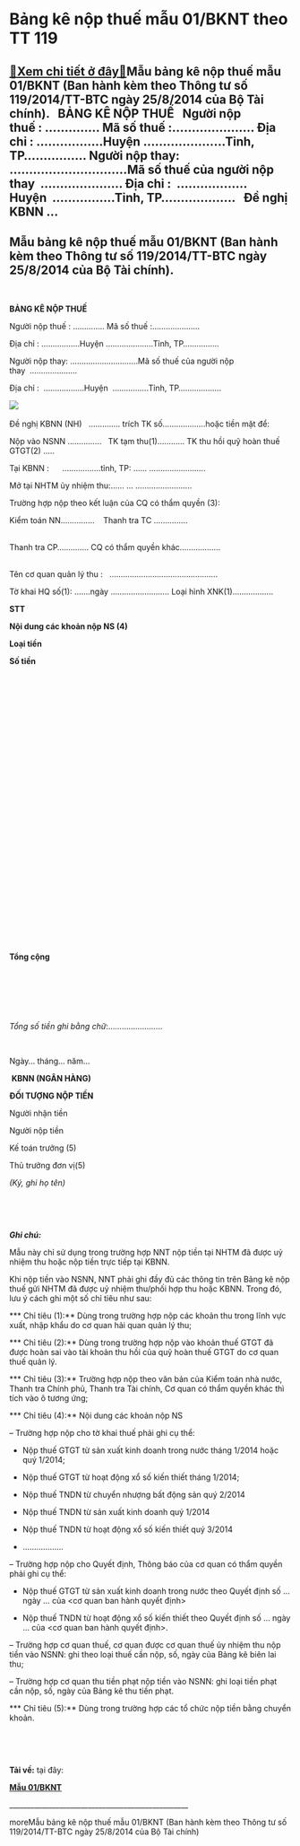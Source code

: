 Bảng kê nộp thuế mẫu 01/BKNT theo TT 119
========================================

[:gift:Xem chi tiết ở đây:gift:](https://hddtvn.com/bang-ke-nop-thue-mau-01-bknt-theo-tt-119/)Mẫu bảng kê nộp thuế mẫu 01/BKNT (Ban hành kèm theo Thông tư số 119/2014/TT-BTC ngày 25/8/2014 của Bộ Tài chính).   BẢNG KÊ NỘP THUẾ   Người nộp thuế : ………….. Mã số thuế :………………… Địa chỉ : ……………..Huyện …………………Tỉnh, TP……………. Người nộp thay: …………………………Mã số thuế của người nộp thay  ………………… Địa chỉ :  ………………Huyện  …………….Tỉnh, TP……………….   Đề nghị KBNN …
---------------------------------------------------------------------------------------------------------------------------------------------------------------------------------------------------------------------------------------------------------------------------------------------------------------------------------------------------------------



Mẫu bảng kê nộp thuế mẫu 01/BKNT (Ban hành kèm theo Thông tư số 119/2014/TT-BTC ngày 25/8/2014 của Bộ Tài chính).
-------------------------------------------------------------------------------------------------------------------


 



**BẢNG KÊ NỘP THUẾ**
   

Người nộp thuế : ………….. Mã số thuế :…………………  

Địa chỉ : ……………..Huyện …………………Tỉnh, TP…………….  

Người nộp thay: …………………………Mã số thuế của người nộp thay  …………………  

Địa chỉ :  ………………Huyện  …………….Tỉnh, TP……………….  

![](file:///C:\Users\SONY\AppData\Local\Temp\msohtmlclip1\01\clip_image001.png)   

  
  

Đề nghị KBNN (NH)   ………….. trích TK số……………….hoặc tiền mặt để:  

Nộp vào NSNN ……………   TK tạm thu(1)………… TK thu hồi quỹ hoàn thuế GTGT(2) …..  

Tại KBNN :      ……………..tỉnh, TP: …… …………………….  

Mở tại NHTM ủy nhiệm thu:…… … …………………….  

Trường hợp nộp theo kết luận của CQ có thẩm quyền (3):  

Kiểm toán NN……………    Thanh tra TC ……………                                                     

Thanh tra CP………….. CQ có thẩm quyền khác………………                                                                             

Tên cơ quan quản lý thu :   …………………………………………  

Tờ khai HQ số(1): …….ngày …………………….. Loại hình XNK(1)………………






**STT**

**Nội dung các khoản nộp NS (4)**

**Loại tiền**

**Số tiền**



 

 

 

 



 

 

 

 



 

 

 

 



 

 

 

 



**Tổng cộng**

 

 



   

*Tổng số tiền ghi bằng chữ*:……………………  

 






Ngày… tháng… năm…   

 **KBNN (NGÂN HÀNG)**



**ĐỐI TƯỢNG NỘP TIỀN**

Người nhận tiền   



Người nộp tiền 

Kế toán trưởng (5) 

Thủ trưởng đơn vị(5)

*(Ký, ghi họ tên)*



   

   

***Ghi chú:***  

Mẫu này chỉ sử dụng trong trường hợp NNT nộp tiền tại NHTM đã được uỷ nhiệm thu hoặc nộp tiền trực tiếp tại KBNN.  

Khi nộp tiền vào NSNN, NNT phải ghi đầy đủ các thông tin trên Bảng kê nộp thuế gửi NHTM đã được uỷ nhiệm thu/phối hợp thu hoặc KBNN. Trong đó, lưu ý cách ghi một số chỉ tiêu như sau:  

*** Chỉ tiêu (1):** Dùng trong trường hợp nộp các khoản thu trong lĩnh vực xuất, nhập khẩu do cơ quan hải quan quản lý thu;  

*** Chỉ tiêu (2):** Dùng trong trường hợp nộp vào khoản thuế GTGT đã được hoàn sai vào tài khoản thu hồi của quỹ hoàn thuế GTGT do cơ quan thuế quản lý.  

*** Chỉ tiêu (3):** Trường hợp nộp theo văn bản của Kiểm toán nhà nước, Thanh tra Chính phủ, Thanh tra Tài chính, Cơ quan có thẩm quyền khác thì tích vào ô tương ứng;  

*** Chỉ tiêu (4):** Nội dung các khoản nộp NS  

– Trường hợp nộp cho tờ khai thuế phải ghi cụ thể:  

+ Nộp thuế GTGT từ sản xuất kinh doanh trong nước tháng 1/2014 hoặc quý 1/2014;  

+ Nộp thuế GTGT từ hoạt động xổ số kiến thiết tháng 1/2014;  

+ Nộp thuế TNDN từ chuyển nhượng bất động sản quý 2/2014  

+ Nộp thuế TNDN từ sản xuất kinh doanh quý 1/2014  

+ Nộp thuế TNDN từ hoạt động xổ số kiến thiết quý 3/2014  

+ ………………  

– Trường hợp nộp cho Quyết định, Thông báo của cơ quan có thẩm quyền phải ghi cụ thể:  

+ Nộp thuế GTGT từ sản xuất kinh doanh trong nước theo Quyết định số … ngày … của <cơ quan ban hành quyết định>  

+ Nộp thuế TNDN từ hoạt động xổ số kiến thiết theo Quyết định số … ngày … của <cơ quan ban hành quyết định>.  

– Trường hợp cơ quan thuế, cơ quan được cơ quan thuế ủy nhiệm thu nộp tiền vào NSNN: ghi theo loại thuế cần nộp, số, ngày của Bảng kê biên lai thu;  

– Trường hợp cơ quan thu tiền phạt nộp tiền vào NSNN: ghi loại tiền phạt cần nộp, số, ngày của Bảng kê thu tiền phạt.  

*** Chỉ tiêu (5):** Dùng trong trường hợp các tổ chức nộp tiền bằng chuyển khoản.  

   

   

**Tải về:** tại đây:



[**Mẫu 01/BKNT**](https://drive.google.com/open?id=0B24q-XZt4667TEpUTUVUeTA5S3M)
 


\_\_\_\_\_\_\_\_\_\_\_\_\_\_\_\_\_\_\_\_\_\_\_\_\_\_\_\_\_\_\_\_\_\_\_\_\_\_\_\_\_\_\_\_\_\_\_\_\_\_

  
moreMẫu bảng kê nộp thuế mẫu 01/BKNT (Ban hành kèm theo Thông tư số 119/2014/TT-BTC ngày 25/8/2014 của Bộ Tài chính)